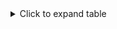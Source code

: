 <details>
  <summary>Click to expand table</summary>

  <div style="overflow-x:auto;">

  | Project Name | Project Description | Features | Built With | Architecture | Demo |
  |--------------|---------------------|----------|------------|--------------|------|
  | Your Project | Brief description of your project. | - Feature 1<br> - Feature 2<br> - Feature 3 | - Technology 1<br> - Technology 2<br> - Technology 3 | MVC Architecture (or any other) | [Live Demo](https://your-demo-link.com) |

  </div>

</details>
